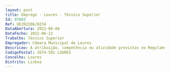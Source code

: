 ```yaml
--- 
layout: post
title: Emprego - Loures - Técnico Superior
Id: 97883
Ref: OE202206/0234
DataAbertura: 2022-06-06
DataFecho: 2022-06-22
Trabalho: Técnico Superior
Empregador: Câmara Municipal de Loures
Descricao: A atribuição, competência ou atividade previstas no Regulamento da Estrutura Orgânica da Câmara Municipal de Loures, complementado pelas seguintes funções  apoiar tecnicamente, no âmbito da política social de habitação do Município, a promoção de respostas sociais de apoio a indivíduos, famílias, grupos e comunidades  analisar casos, elaborar diagnósticos e relatórios sociais  elaborar e desenvolver planos de intervenção social destinados aos agregados familiares que residem em habitações sociais  proceder ao atendimento e acompanhamento social de indivíduos e famílias no âmbito da intervenção social municipal  elaborar estudos e efetuar diagnósticos sociais para suporte à definição de estratégias ao planeamento social do município  conceber, implementar e avaliar políticas e projetos de intervenção comunitária nas áreas de ação social e habitação  exercer as demais funções que lhe sejam atribuídas por lei ou por despacho superior.
CodigoPostal: 2674-501 LOURES
Concelho: Loures
Distrito: Lisboa
--- 
```

